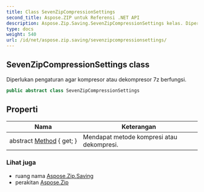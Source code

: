 ```yaml
---
title: Class SevenZipCompressionSettings
second_title: Aspose.ZIP untuk Referensi .NET API
description: Aspose.Zip.Saving.SevenZipCompressionSettings kelas. Diperlukan pengaturan agar kompresor atau dekompresor 7z berfungsi.
type: docs
weight: 540
url: /id/net/aspose.zip.saving/sevenzipcompressionsettings/
---
```

## SevenZipCompressionSettings class

Diperlukan pengaturan agar kompresor atau dekompresor 7z berfungsi.

```csharp
public abstract class SevenZipCompressionSettings
```

## Properti

| Nama | Keterangan |
| --- | --- |
| abstract [Method](../../aspose.zip.saving/sevenzipcompressionsettings/method/) { get; } | Mendapat metode kompresi atau dekompresi. |

### Lihat juga

* ruang nama [Aspose.Zip.Saving](../../aspose.zip.saving/)
* perakitan [Aspose.Zip](../../)


